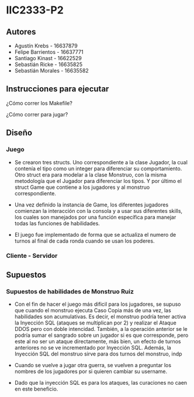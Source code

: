 # IIC2333-P2

## Autores
* Agustín Krebs - 16637879
* Felipe Barrientos - 16637771
* Santiago Kinast - 16622529
* Sebastián Ricke - 16635825
* Sebastián Morales - 16635582

## Instrucciones para ejecutar

¿Cómo correr los Makefile?

¿Cómo correr para jugar?

## Diseño

### Juego

* Se crearon tres structs. Uno correspondiente a la clase Jugador, la cual contenía el tipo como un integer para diferenciar su comportamiento. Otro struct era para modelar a la clase Monstruo, con la misma metodología que el Jugador para diferenciar los tipos. Y por último el struct Game que contiene a los jugadores y al monstruo correspondiente.

* Una vez definido la instancia de Game, los diferentes jugadores comienzan la interacción con la consola y a usar sus diferentes skills, los cuales son manejados por una función específica para manejar todas las funciones de habilidades. 

* El juego fue implementado de forma que se actualiza el numero de turnos al final de cada ronda cuando se usan los poderes.

### Cliente - Servidor

## Supuestos

### Supuestos de habilidades de Monstruo Ruiz

* Con el fin de hacer el juego más dificil para los jugadores, se supuso que cuando el monstruo ejecuta Caso Copia más de una vez, las habilidades son acumulativas. Es decir, el monstruo podría tener activa la Inyección SQL (ataques se multiplican por 2) y realizar el Ataque DDOS pero con doble intencidad. También, a la operación anterior se le podría sumar el sangrado sobre un jugador si es que corresponde, pero este al no ser un ataque directamente, más bien, un efecto de turnos anteriores no se ve incrementado por Inyección SQL. Además, la Inyección SQL del monstruo sirve para dos turnos del monstruo, indp

* Cuando se vuelve a jugar otra guerra, se vuelven a preguntar los nombres de los jugadores por si quieren cambiar su username.

* Dado que la inyección SQL es para los ataques, las curaciones no caen en este beneficio.